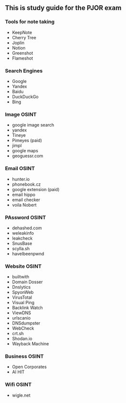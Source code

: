 ## This is study guide for the PJOR exam


### Tools for note taking
- KeepNote
- Cherry Tree
- Joplin
- Notion
- Greenshot
- Flameshot

### Search Engines
- Google
- Yandex
- Baidu
- DuckDuckGo
- Bing

### Image OSINT
- google image search
- yandex
- Tineye
- Pimeyes (paid)
- jimpl
- google maps
- geoguessr.com

### Email OSINT
- hunter.io
- phonebook.cz
- google extension (paid)
- email hippo
- email checker
- voila Nobert

### PAssword OSINT
- dehashed.com
- weleakinfo
- leakcheck
- SnusBase
- scylla.sh
- haveIbeenpwnd

### Website OSINT
- builtwith
- Domain Dosser
- Dnslytics
- SpyonWeb
- VirusTotal
- Visual Ping
- Backlink Watch
- ViewDNS
- urlscanio
- DNSdumpster
- WebCheck
- crt.sh
- Shodan.io
- Wayback Machine

### Business OSINT
- Open Corporates
- AI HIT

### Wifi OSINT
- wigle.net



